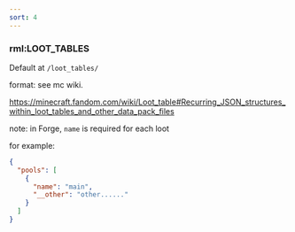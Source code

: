 ```yaml
---
sort: 4
---
```


### rml:LOOT_TABLES

Default at `/loot_tables/`

format: see mc wiki.

<https://minecraft.fandom.com/wiki/Loot_table#Recurring_JSON_structures_within_loot_tables_and_other_data_pack_files>

note: in Forge, `name` is required for each loot

for example: 

```json
{
  "pools": [
    {
      "name": "main",
      "__other": "other......"
    }
  ]
}
```